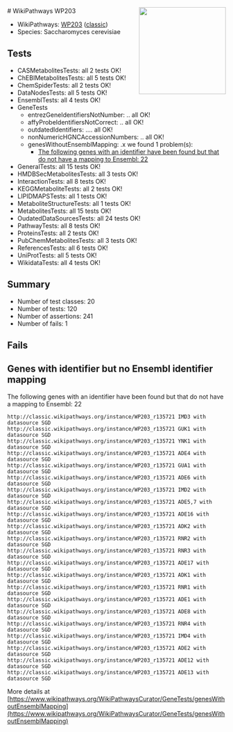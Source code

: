 <img style="float: right; width: 200px" src="https://upload.wikimedia.org/wikipedia/commons/thumb/8/83/Wplogo_with_text_500.png/640px-Wplogo_with_text_500.png" />
# WikiPathways WP203

* WikiPathways: [WP203](https://wikipathways.org/pathways/WP203) ([classic](https://classic.wikipathways.org/instance/WP203))
* Species: Saccharomyces cerevisiae
## Tests
* CASMetabolitesTests: all 2 tests OK!
* ChEBIMetabolitesTests: all 5 tests OK!
* ChemSpiderTests: all 2 tests OK!
* DataNodesTests: all 5 tests OK!
* EnsemblTests: all 4 tests OK!
* GeneTests
    * entrezGeneIdentifiersNotNumber: .. all OK!
    * affyProbeIdentifiersNotCorrect: .. all OK!
    * outdatedIdentifiers: .... all OK!
    * nonNumericHGNCAccessionNumbers: .. all OK!
    * genesWithoutEnsemblMapping: .x we found 1 problem(s):
        * [The following genes with an identifier have been found but that do not have a mapping to Ensembl: 22](#c4e5432e)
* GeneralTests: all 15 tests OK!
* HMDBSecMetabolitesTests: all 3 tests OK!
* InteractionTests: all 8 tests OK!
* KEGGMetaboliteTests: all 2 tests OK!
* LIPIDMAPSTests: all 1 tests OK!
* MetaboliteStructureTests: all 1 tests OK!
* MetabolitesTests: all 15 tests OK!
* OudatedDataSourcesTests: all 24 tests OK!
* PathwayTests: all 8 tests OK!
* ProteinsTests: all 2 tests OK!
* PubChemMetabolitesTests: all 3 tests OK!
* ReferencesTests: all 6 tests OK!
* UniProtTests: all 5 tests OK!
* WikidataTests: all 4 tests OK!


## Summary

* Number of test classes: 20
* Number of tests: 120
* Number of assertions: 241
* Number of fails: 1

## Fails

<a name="c4e5432e" />

## Genes with identifier but no Ensembl identifier mapping

The following genes with an identifier have been found but that do not have a mapping to Ensembl: 22
```
http://classic.wikipathways.org/instance/WP203_r135721 IMD3 with datasource SGD
http://classic.wikipathways.org/instance/WP203_r135721 GUK1 with datasource SGD
http://classic.wikipathways.org/instance/WP203_r135721 YNK1 with datasource SGD
http://classic.wikipathways.org/instance/WP203_r135721 ADE4 with datasource SGD
http://classic.wikipathways.org/instance/WP203_r135721 GUA1 with datasource SGD
http://classic.wikipathways.org/instance/WP203_r135721 ADE6 with datasource SGD
http://classic.wikipathways.org/instance/WP203_r135721 IMD2 with datasource SGD
http://classic.wikipathways.org/instance/WP203_r135721 ADE5,7 with datasource SGD
http://classic.wikipathways.org/instance/WP203_r135721 ADE16 with datasource SGD
http://classic.wikipathways.org/instance/WP203_r135721 ADK2 with datasource SGD
http://classic.wikipathways.org/instance/WP203_r135721 RNR2 with datasource SGD
http://classic.wikipathways.org/instance/WP203_r135721 RNR3 with datasource SGD
http://classic.wikipathways.org/instance/WP203_r135721 ADE17 with datasource SGD
http://classic.wikipathways.org/instance/WP203_r135721 ADK1 with datasource SGD
http://classic.wikipathways.org/instance/WP203_r135721 RNR1 with datasource SGD
http://classic.wikipathways.org/instance/WP203_r135721 ADE1 with datasource SGD
http://classic.wikipathways.org/instance/WP203_r135721 ADE8 with datasource SGD
http://classic.wikipathways.org/instance/WP203_r135721 RNR4 with datasource SGD
http://classic.wikipathways.org/instance/WP203_r135721 IMD4 with datasource SGD
http://classic.wikipathways.org/instance/WP203_r135721 ADE2 with datasource SGD
http://classic.wikipathways.org/instance/WP203_r135721 ADE12 with datasource SGD
http://classic.wikipathways.org/instance/WP203_r135721 ADE13 with datasource SGD
```

More details at [https://www.wikipathways.org/WikiPathwaysCurator/GeneTests/genesWithoutEnsemblMapping](https://www.wikipathways.org/WikiPathwaysCurator/GeneTests/genesWithoutEnsemblMapping)

